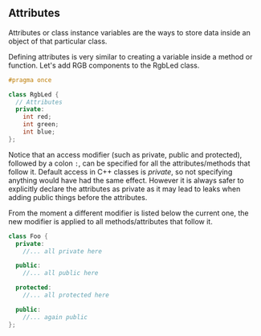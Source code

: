 ## Attributes

Attributes or class instance variables are the ways to store data inside an object of that particular class.

Defining attributes is very similar to creating a variable inside a method or function. Let's add RGB components to the RgbLed class.

```c++
#pragma once

class RgbLed {
  // Attributes
  private:
    int red;
    int green;
    int blue;
};
```

Notice that an access modifier (such as private, public and protected), followed by a colon `:`, can be specified for all the attributes/methods that follow it. Default access in C++ classes is *private*, so not specifying anything would have had the same effect. However it is always safer to explicitly declare the attributes as private as it may lead to leaks when adding public things before the attributes.

From the moment a different modifier is listed below the current one, the new modifier is applied to all methods/attributes that follow it.

```c++
class Foo {
  private:
    //... all private here

  public:
    //... all public here

  protected:
    //... all protected here

  public:
    //... again public
};
```
